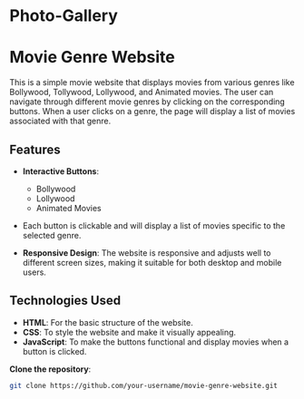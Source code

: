 # Photo-Gallery
# Movie Genre Website

This is a simple movie website that displays movies from various genres like Bollywood, Tollywood, Lollywood, and Animated movies. The user can navigate through different movie genres by clicking on the corresponding buttons. When a user clicks on a genre, the page will display a list of movies associated with that genre.

## Features

- **Interactive Buttons**: 
  - Bollywood
  - Lollywood
  - Animated Movies
  
- Each button is clickable and will display a list of movies specific to the selected genre.
  
- **Responsive Design**: The website is responsive and adjusts well to different screen sizes, making it suitable for both desktop and mobile users.

## Technologies Used

- **HTML**: For the basic structure of the website.
- **CSS**: To style the website and make it visually appealing.
- **JavaScript**: To make the buttons functional and display movies when a button is clicked.

**Clone the repository**:
   ```bash
   git clone https://github.com/your-username/movie-genre-website.git
